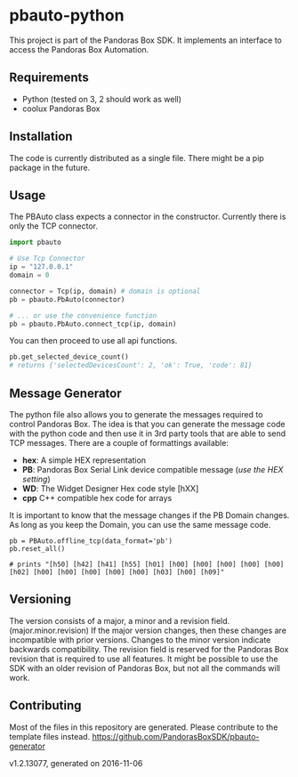 # pbauto-python
This project is part of the Pandoras Box SDK. It implements an interface to access the Pandoras Box Automation.

## Requirements
* Python (tested on 3, 2 should work as well)
* coolux Pandoras Box

## Installation
The code is currently distributed as a single file. There might be a pip package in the future.

## Usage
The PBAuto class expects a connector in the constructor. Currently there is only the TCP connector.

```python
import pbauto

# Use Tcp Connector
ip = "127.0.0.1"
domain = 0

connector = Tcp(ip, domain) # domain is optional
pb = pbauto.PbAuto(connector)

# ... or use the convenience function
pb = pbauto.PbAuto.connect_tcp(ip, domain)
```

You can then proceed to use all api functions.

```python
pb.get_selected_device_count()
# returns {'selectedDevicesCount': 2, 'ok': True, 'code': 81}
```

## Message Generator
The python file also allows you to generate the messages required to control Pandoras Box. The idea is that you can generate the message code with the python code and then use it in 3rd party tools that are able to send TCP messages. There are a couple of formattings available:

- **hex**: A simple HEX representation
- **PB**: Pandoras Box Serial Link device compatible message (*use the HEX setting*)
- **WD**: The Widget Designer Hex code style [hXX]
- **cpp** C++ compatible hex code for arrays

It is important to know that the message changes if the PB Domain changes. As long as you keep the Domain, you can use the same message code.

```
pb = PBAuto.offline_tcp(data_format='pb')
pb.reset_all()

# prints "[h50] [h42] [h41] [h55] [h01] [h00] [h00] [h00] [h00] [h00] [h02] [h00] [h00] [h00] [h00] [h00] [h03] [h00] [h09]"
```

## Versioning
The version consists of a major, a minor and a revision field. (major.minor.revision)
If the major version changes, then these changes are incompatible with prior versions. Changes to the minor version indicate backwards compatibility. The revision field is reserved for the Pandoras Box revision that is required to use all features. It might be possible to use the SDK with an older revision of Pandoras Box, but not all the commands will work.

## Contributing
Most of the files in this repository are generated. Please contribute to the template files instead.
https://github.com/PandorasBoxSDK/pbauto-generator

v1.2.13077, generated on 2016-11-06